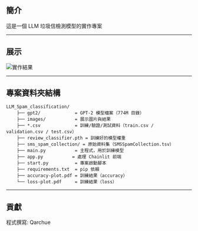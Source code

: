 

## 簡介

這是一個 LLM 垃圾信檢測模型的實作專案



---






## 展示

[result_1]: https://raw.githubusercontent.com/Qarchue/images/master/disform/result_1.png

![實作結果][result_1] 


---


## 專案資料夾結構

```
LLM_Spam_classification/
    ├── gpt2/             = GPT-2 模型檔案（774M 目錄）
    ├── images/           = 展示圖片與結果
    ├── *.csv             = 訓練/驗證/測試資料（train.csv / validation.csv / test.csv）
    ├── review_classifier.pth = 訓練好的模型權重
    ├── sms_spam_collection/ = 原始資料集（SMSSpamCollection.tsv）
    ├── main.py           = 主程式，用於訓練模型
    ├── app.py           = 處理 Chainlit 前端
    ├── start.py          = 專案啟動腳本
    ├── requirements.txt  = pip 依賴
    ├── accuracy-plot.pdf = 訓練結果（accuracy）
    └── loss-plot.pdf     = 訓練結果（loss）
```

---



## 貢獻



程式撰寫: Qarchue

